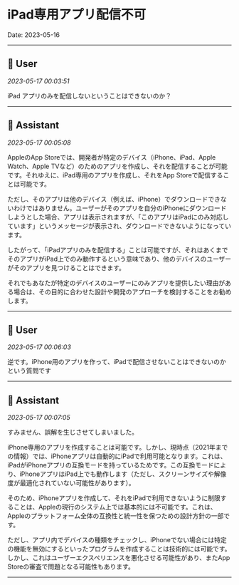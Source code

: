 # iPad専用アプリ配信不可

Date: 2023-05-16

---

## 👤 User
*2023-05-17 00:03:51*

iPad アプリのみを配信しないということはできないのか？

---

## 🤖 Assistant
*2023-05-17 00:05:08*

AppleのApp Storeでは、開発者が特定のデバイス（iPhone、iPad、Apple Watch、Apple TVなど）のためのアプリを作成し、それを配信することが可能です。それゆえに、iPad専用のアプリを作成し、それをApp Storeで配信することは可能です。

ただし、そのアプリは他のデバイス（例えば、iPhone）でダウンロードできないわけではありません。ユーザーがそのアプリを自分のiPhoneにダウンロードしようとした場合、アプリは表示されますが、「このアプリはiPadにのみ対応しています」というメッセージが表示され、ダウンロードできないようになっています。

したがって、「iPadアプリのみを配信する」ことは可能ですが、それはあくまでそのアプリがiPad上でのみ動作するという意味であり、他のデバイスのユーザーがそのアプリを見つけることはできます。

それでもあなたが特定のデバイスのユーザーにのみアプリを提供したい理由がある場合は、その目的に合わせた設計や開発のアプローチを検討することをお勧めします。

---

## 👤 User
*2023-05-17 00:06:03*

逆です。iPhone用のアプリを作って、iPadで配信させないことはできないのかという質問です

---

## 🤖 Assistant
*2023-05-17 00:07:05*

すみません、誤解を生じさせてしまいました。

iPhone専用のアプリを作成することは可能です。しかし、現時点（2021年までの情報）では、iPhoneアプリは自動的にiPadで利用可能となります。これは、iPadがiPhoneアプリの互換モードを持っているためです。この互換モードにより、iPhoneアプリはiPad上でも動作します（ただし、スクリーンサイズや解像度が最適化されていない可能性があります）。

そのため、iPhoneアプリを作成して、それをiPadで利用できないように制限することは、Appleの現行のシステム上では基本的には不可能です。これは、Appleのプラットフォーム全体の互換性と統一性を保つための設計方針の一部です。

ただし、アプリ内でデバイスの種類をチェックし、iPhoneでない場合には特定の機能を無効にするといったプログラムを作成することは技術的には可能です。しかし、これはユーザーエクスペリエンスを悪化させる可能性があり、またApp Storeの審査で問題となる可能性もあります。

---
